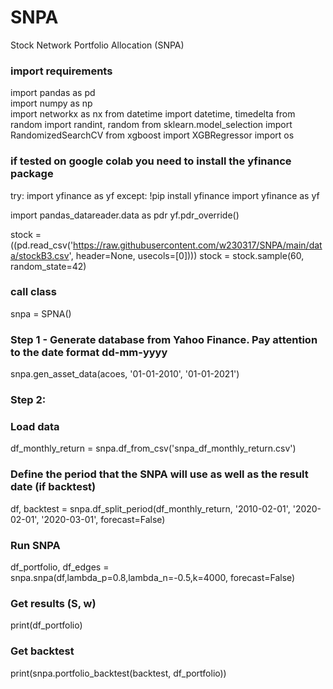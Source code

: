 # SNPA
Stock Network Portfolio Allocation (SNPA)


### import requirements
import pandas as pd <br/>
import numpy as np <br/>
import networkx as nx
from datetime import datetime, timedelta
from random import randint, random
from sklearn.model_selection import RandomizedSearchCV
from xgboost import XGBRegressor
import os

### if tested on google colab you need to install the yfinance package
try:
  import yfinance as yf
except:
  !pip install yfinance
  import yfinance as yf

import pandas_datareader.data as pdr
yf.pdr_override()


stock =  ((pd.read_csv('https://raw.githubusercontent.com/w230317/SNPA/main/data/stockB3.csv', header=None, usecols=[0])))
stock = stock.sample(60, random_state=42)

### call class
snpa = SPNA()

### Step 1 - Generate database from Yahoo Finance. Pay attention to the date format dd-mm-yyyy
snpa.gen_asset_data(acoes, '01-01-2010', '01-01-2021')

### Step 2:
### Load  data
df_monthly_return = snpa.df_from_csv('snpa_df_monthly_return.csv')

### Define the period that the SNPA will use as well as the result date (if backtest)
df, backtest = snpa.df_split_period(df_monthly_return, '2010-02-01', '2020-02-01', '2020-03-01', forecast=False)

### Run SNPA
df_portfolio, df_edges = snpa.snpa(df,lambda_p=0.8,lambda_n=-0.5,k=4000, forecast=False)

### Get results (S, w)
print(df_portfolio)

### Get backtest
print(snpa.portfolio_backtest(backtest, df_portfolio))
